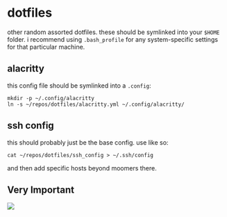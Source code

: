 dotfiles
========

other random assorted dotfiles.
these should be symlinked into your `$HOME` folder.
i recommend using `.bash_profile` for any system-specific settings for that particular machine.

## alacritty

this config file should be symlinked into a `.config`:

```
mkdir -p ~/.config/alacritty
ln -s ~/repos/dotfiles/alacritty.yml ~/.config/alacritty/
```

## ssh config

this should probably just be the base config.
use like so:

```
cat ~/repos/dotfiles/ssh_config > ~/.ssh/config
```

and then add specific hosts beyond moomers there.

## Very Important ##

<img src="https://raw.github.com/igor47/dotfiles/master/rickroll.gif"/>
